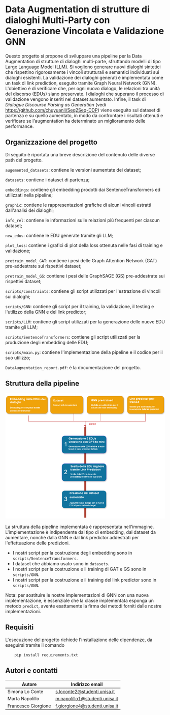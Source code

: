 # Data Augmentation di strutture di dialoghi Multi-Party con Generazione Vincolata e Validazione GNN

Questo progetto si propone di sviluppare una pipeline per la Data Augmentation
di strutture di dialoghi multi-parte, sfruttando modelli di tipo Large Language Model
(LLM). Si vogliono generare nuovi dialoghi sintetici che rispettino rigorosamente 
i vincoli strutturali e semantici individuati sui dialoghi esistenti. La validazione dei 
dialoghi generati è implementata come un task di link prediction, eseguito tramite
Graph Neural Network (GNN). L'obiettivo è di verificare che, per ogni nuovo dialogo, le
relazioni tra unità del discorso (EDUs) siano preservate. I dialoghi che superano il processo
di validazione vengono inseriti nel dataset aumentato. Infine, il task di _Dialogue Discourse Parsing as Generation_
(vedi https://github.com/chuyuanli/Seq2Seq-DDP)
viene eseguito sul dataset di partenza e su quello aumentato, in modo da confrontare i risultati ottenuti
e verificare se l'augmentation ha determinato un miglioramento delle performance.


## Organizzazione del progetto
Di seguito è riportata una breve descrizione del contenuto delle diverse path del progetto.

`augemented_datasets`: contiene le versioni aumentate dei dataset;

`datasets`: contiene i dataset di partenza;

`embeddings`: contiene gli embedding prodotti dai SentenceTransformers ed utilizzati nella pipeline;

`graphic`: contiene le rappresentazioni grafiche di alcuni vincoli estratti dall'analisi dei dialoghi;

`info_rel`: contiene le informazioni sulle relazioni più frequenti per ciascun dataset;

`new_edus`: contiene le EDU generate tramite gli LLM;

`plot_loss`: contiene i grafici di plot della loss ottenuta nelle fasi di training e validazione;

`pretrain_model_GAT`: contiene i pesi delle Graph Attention Network (GAT) pre-addestrate sui rispettivi dataset;

`pretrain_model_GS`: contiene i pesi delle GraphSAGE (GS) pre-addestrate sui rispettivi dataset;

`scripts/constraints`: contiene gli script utilizzati per l'estrazione di vincoli sui dialoghi;

`scripts/GNN`: contiene gli script per il training, la validazione, il testing e l'utilizzo della GNN e del link predictor;

`scripts/LLM`: contiene gli script utilizzati per la generazione delle nuove EDU tramite gli LLM;

`scripts/SentenceTransformers`: contiene gli script utilizzati per la produzione degli embedding delle EDU;

`scripts/main.py`: contiene l'implementazione della pipeline e il codice per il suo utilizzo;

`DataAugmentation_report.pdf`: è la documentazione del progetto.



## Struttura della pipeline
![Descrizione dell'immagine](imgs/pipeline.png)

La struttura della pipeline implementata è rappresentata nell'immagine. L'implementazione è indipendente
dal tipo di embedding, dal dataset da aumentare, nonché dalla GNN e dal link predictor addestrati per
l'effettuazione delle predizioni.

- I nostri script per la costruzione degli embedding sono in `scripts/SentenceTransformers`.
- I dataset che abbiamo usato sono in `datasets`.
- I nostri script per la costruzione e il training di GAT e GS sono in `scripts/GNN`.
- I nostri script per la costruzione e il training del link predictor sono in `scripts/GNN`.

Nota: per sostituire le nostre implementazioni di GNN con una nuova implementazione, è essenziale che la classe
implementata esponga un metodo `predict`, avente esattamente la firma dei metodi forniti dalle nostre implementazioni.



## Requisiti
L'esecuzione del progetto richiede l'installazione delle dipendenze, da eseguirsi tramite il comando
```
    pip install requirements.txt
```


## Autori e contatti
| Autore              | Indirizzo email                |
|---------------------|--------------------------------|
| Simona Lo Conte     | s.loconte2@studenti.unisa.it   |
| Marta Napolillo     | m.napolillo1@studenti.unisa.it |
| Francesco Giorgione | f.giorgione4@studenti.unisa.it |


